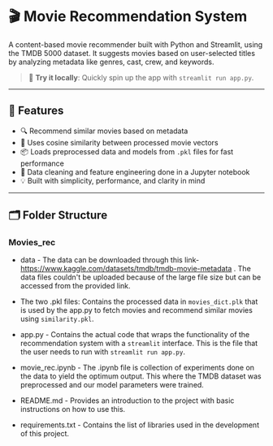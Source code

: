 # 🎬 Movie Recommendation System

A content-based movie recommender built with Python and Streamlit, using the TMDB 5000 dataset. It suggests movies based on user-selected titles by analyzing metadata like genres, cast, crew, and keywords.

> 🚀 **Try it locally**: Quickly spin up the app with `streamlit run app.py`.

---

## 📌 Features

- 🔍 Recommend similar movies based on metadata
- 🧠 Uses cosine similarity between processed movie vectors
- 📦 Loads preprocessed data and models from `.pkl` files for fast performance
- 🧹 Data cleaning and feature engineering done in a Jupyter notebook
- 💡 Built with simplicity, performance, and clarity in mind

---

## 🗂️ Folder Structure

### Movies_rec
* data - The data can be downloaded through this link- https://www.kaggle.com/datasets/tmdb/tmdb-movie-metadata . The data files couldn't be uploaded because of the large file size but can be accessed from the provided link.
* The two .pkl files: Contains the processed data in `movies_dict.plk` that is used by the app.py to fetch movies and recommend similar movies using `similarity.pkl`.

* app.py - Contains the actual code that wraps the functionality of the recommendation system with a `streamlit` interface. This is the file that the user needs to run with `streamlit run app.py`.

* movie_rec.ipynb - The .ipynb file is collection of experiments done on the data to yield the optimum output. This where the TMDB dataset was preprocessed and our model parameters were trained.

* README.md - Provides an introduction to the project with basic instructions on how to use this.

* requirements.txt - Contains the list of libraries used in the development of this project.




